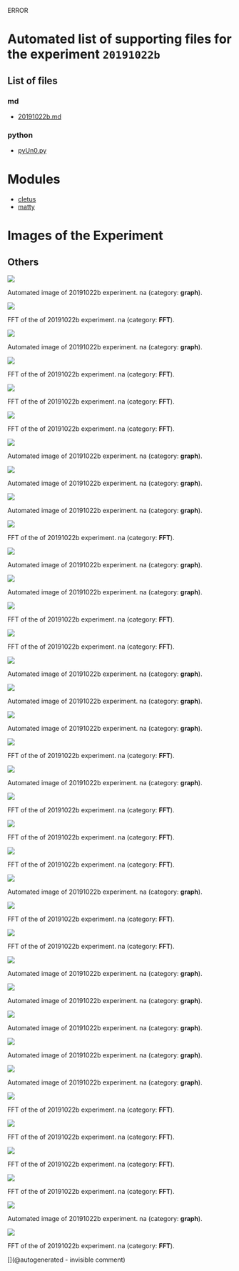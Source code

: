 ERROR

# Automated list of supporting files for the __experiment `20191022b`__

## List of files

### md

* [20191022b.md](/us-draindump/exp/20191022b.md)


### python

* [pyUn0.py](/matty/20191022b/pyUn0.py)





# Modules

* [cletus](/retired/cletus/)
* [matty](/matty/)




# Images of the Experiment

## Others

![](/matty/20191022b/images/20191022b-11.jpg)

Automated image of 20191022b experiment. na (category: __graph__).

![](/matty/20191022b/images/20191022b-10-fft.jpg)

FFT of the of 20191022b experiment. na (category: __FFT__).

![](/matty/20191022b/images/20191022b-14.jpg)

Automated image of 20191022b experiment. na (category: __graph__).

![](/matty/20191022b/images/20191022b-7-fft.jpg)

FFT of the of 20191022b experiment. na (category: __FFT__).

![](/matty/20191022b/images/20191022b-3-fft.jpg)

FFT of the of 20191022b experiment. na (category: __FFT__).

![](/matty/20191022b/images/20191022b-6-fft.jpg)

FFT of the of 20191022b experiment. na (category: __FFT__).

![](/matty/20191022b/images/20191022b-8.jpg)

Automated image of 20191022b experiment. na (category: __graph__).

![](/matty/20191022b/images/20191022b-12.jpg)

Automated image of 20191022b experiment. na (category: __graph__).

![](/matty/20191022b/images/20191022b-1.jpg)

Automated image of 20191022b experiment. na (category: __graph__).

![](/matty/20191022b/images/20191022b-16-fft.jpg)

FFT of the of 20191022b experiment. na (category: __FFT__).

![](/matty/20191022b/images/20191022b-15.jpg)

Automated image of 20191022b experiment. na (category: __graph__).

![](/matty/20191022b/images/20191022b-3.jpg)

Automated image of 20191022b experiment. na (category: __graph__).

![](/matty/20191022b/images/20191022b-14-fft.jpg)

FFT of the of 20191022b experiment. na (category: __FFT__).

![](/matty/20191022b/images/20191022b-1-fft.jpg)

FFT of the of 20191022b experiment. na (category: __FFT__).

![](/matty/20191022b/images/20191022b-4.jpg)

Automated image of 20191022b experiment. na (category: __graph__).

![](/matty/20191022b/images/20191022b-2.jpg)

Automated image of 20191022b experiment. na (category: __graph__).

![](/matty/20191022b/images/20191022b-9.jpg)

Automated image of 20191022b experiment. na (category: __graph__).

![](/matty/20191022b/images/20191022b-8-fft.jpg)

FFT of the of 20191022b experiment. na (category: __FFT__).

![](/matty/20191022b/images/20191022b-18.jpg)

Automated image of 20191022b experiment. na (category: __graph__).

![](/matty/20191022b/images/20191022b-13-fft.jpg)

FFT of the of 20191022b experiment. na (category: __FFT__).

![](/matty/20191022b/images/20191022b-2-fft.jpg)

FFT of the of 20191022b experiment. na (category: __FFT__).

![](/matty/20191022b/images/20191022b-9-fft.jpg)

FFT of the of 20191022b experiment. na (category: __FFT__).

![](/matty/20191022b/images/20191022b-10.jpg)

Automated image of 20191022b experiment. na (category: __graph__).

![](/matty/20191022b/images/20191022b-12-fft.jpg)

FFT of the of 20191022b experiment. na (category: __FFT__).

![](/matty/20191022b/images/20191022b-11-fft.jpg)

FFT of the of 20191022b experiment. na (category: __FFT__).

![](/matty/20191022b/images/20191022b-17.jpg)

Automated image of 20191022b experiment. na (category: __graph__).

![](/matty/20191022b/images/20191022b-13.jpg)

Automated image of 20191022b experiment. na (category: __graph__).

![](/matty/20191022b/images/20191022b-6.jpg)

Automated image of 20191022b experiment. na (category: __graph__).

![](/matty/20191022b/images/20191022b-7.jpg)

Automated image of 20191022b experiment. na (category: __graph__).

![](/matty/20191022b/images/20191022b-5.jpg)

Automated image of 20191022b experiment. na (category: __graph__).

![](/matty/20191022b/images/20191022b-18-fft.jpg)

FFT of the of 20191022b experiment. na (category: __FFT__).

![](/matty/20191022b/images/20191022b-5-fft.jpg)

FFT of the of 20191022b experiment. na (category: __FFT__).

![](/matty/20191022b/images/20191022b-17-fft.jpg)

FFT of the of 20191022b experiment. na (category: __FFT__).

![](/matty/20191022b/images/20191022b-15-fft.jpg)

FFT of the of 20191022b experiment. na (category: __FFT__).

![](/matty/20191022b/images/20191022b-16.jpg)

Automated image of 20191022b experiment. na (category: __graph__).

![](/matty/20191022b/images/20191022b-4-fft.jpg)

FFT of the of 20191022b experiment. na (category: __FFT__).










[](@autogenerated - invisible comment)